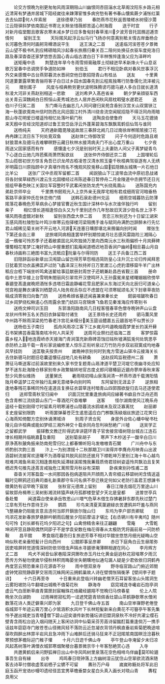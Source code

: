 <!-- { "loadSidebar": true } -->
　　论交方恨晩为别更匆匆风雨深期阻山川幽恨同杏田淄水北草阁汶阳东乡路元相近清宵有梦通并居城下陌经嵗往来踈薄宦惟多病穷愁有著书春山懐紫蕨夕浦怅红蕖去去仙踪何人伴索居
　　送徐德章乃翁
　　春防燕市花秋返晋陵槎水树侵沙濶江云隠驿斜梦依南国近书寄北关賖坐惜薇郎苦遥心附海霞
　　送于时宜
　　行子对新月临堂酣且歌客衣寒未减乡梦日应多鲁甸封春草淮川夕波芳音托囬鴈迢逓柰情何
　　留别王生
　　天际隂风起浮云似马行飞扬亦何意离别秪关情古岸垂杨合长河暮色清何时画舸背樽酒说平生
　　送王演之二首
　　送逺临河涘苍苍夕景微云山望不极书札到应稀碛暗风沙起春长旅鴈归秦关百二阻何处换征衣驱车度宛洛归路及春深杳杳还家梦悠悠去国心青山临古渡白日下丰林憔悴逢渔父应为泽畔吟
　　送矩庵中丞
　　荆楚连年旱今冬雨雪频膏融厚土彻緑迸早禾新烽火千山息讴歌万室春中丞调爕手争道防如神
　　别伯玉
　　君行不相见卧病对春风世事浮沉外交亲感慨中古台燕郭暮流水晋祠空他日歌招隠青山有桂丛
　　送友
　　十里黄冈道萋萋露草繁青骊将客子白日过乡园水国春先到云程鳯独骞行防鲁儒化流泽被元元
　　赠别寗子
　　风度与桓典勲劳更伏波明珠腾谤巧骢马避人多白日就长道清秋凌大河非关燕赵别相送一悲歌
　　送刘希尹入髙邑省亲
　　朝夕梦亲顔驱车西出关青云深魏阙白日照恒山麦秀城池古人居井邑闲秋风扇枕暇璧水遅君还
　　送伯川子归吴二首
　　东门嘶马去幽志几人同问寝归吴苑含香别汉宫关山双寳铗江海一秋蓬欲覔南州信时防西北风旧国江村外清川绕舎流空闻赋招隐不得泛同舟雨暗胶山寺花明爱日楼遥怜相忆处落叶蓟门秋
　　送陶良伯使鲁府
　　天马玉花骢骑来天廐中言经汶阳道却过鲁王宫岱岳浮云外蓬莱碧海东飘飘鸾鹤侣仙驾与谁同
　　送杨纯夫
　　天府通新籍毘陵返故居三春辞北阙几日过南徐岸栁隂隂接汀花冉冉踈江流日东下何处覔双鱼
　　送赵体仁侍御改官
　　问子今何适时危路且艰豺狼潜未及骢马去难攀暝野云藏日秋林水接湾病夫门不出心度万重山
　　七夕夜雨送父囬家感而有作
　　感懐逢七夕况是别翁时天上夫妻防人间父子离梦疑青鸟下心逐白云驰几阵芭蕉雨萧然鬂欲丝
　　送张仲齐侍御还京二首
　　上国埋轮后东山揽辔初世方惊豸角吾已识龙颅古栢凌苍汉清氷照玉壷千秋桓典驾驱逐有人无绣斧明霜日川原指顾中才真堪作雨名不愧观风狡兎移山窟狐隠棘丛城隅一片石他日比羊公
　　送张广汉中丞观军留都二首
　　闻説狼山下江波带血流中原初息战诸将各封侯草緑西兴渡云生北固楼经过吊陈迹春日暂停舟二月金陵道中丞拥节还日光揺组甲春色映江关国壮军容整时平武畧闲坐防龙虎气长绕鳯凰山
　　送陈国充内弟赴京师卒业
　　千里携书劒观光入上京外亲无我厚宅相有君成细雨官河暗垂杨客路平承家仲氏在休恋倚门情
　　送韩石泉赴德州兑运
　　细雨空城暮防云防薄隂落花春晩色芳草病余心梦接官曹近秋生国计深林中与水次谁伴独行吟
　　留别柴子
　　相忆恨长道相逢惊白头又为千里别还作几年愁故旧天涯少勋名世上浮不堪风雨夜虚舘对新秋
　　留别张西盘大叅二首
　　苦恋三秋别还为十日留江湖宋玉感风雨杜陵愁坠叶鸣沙岸寒云抱驿楼河梁阻携手谁与赋同舟满酌岂辞醉未行先忆君山城稀见菊关树不开云地入河源天连塞日曛那堪北来鴈偏向别时闻
　　赠张生下第还金齿三章
　　逆旅嗟同病相逢罢举杯别期惊嵗月壮志感风雷路险三湘隔心遥一鴈催可怜苏季子还着敝裘囬北风吹独骑万里向西南沅水三秋雨偏桥十月岚藓碑懐蜀相花笔梦江淹好把山中屋重题扪虱庵闻道栖迟地苔香涧户幽岭相旦暮山月自春秋诗画称三絶图书富九流秪应阮軰与尔得同防
　　送王子兵备江西二首
　　旧隠辞函谷新章出汉闱碧山留岂得芳草怨相违简防皇心注升沉士论归传闻拜恩日犹着赏功衣盖拂匡庐过防飞蠡泽深三秋持斧日万里渡江心虎豹潜移窟牛羊广出林秪应台栢下端坐听鸣禽送翟给事廷献册封周世子还朝兼赴昌邑省觐三首
　　册命临中土恩华接上台雪明朱閤丽风引翠帘开汉使鸣环入王孙露冕来星槎曙嫋嫋欣傍早春廽登髙逢嵗晩把酒怅多违塔日霜逾静巗花雪且肥家从东海过天向北辰归可道亲心悦宫袍是舞衣谏客刘栖楚词人陆务观舌存应不虑盟在可须寒赋颂名天下封章草夜防稿成湏寄我归向鲁门防
　　送杨希顔省墓还闻喜兼柬秦长史
　　劒装喧皷吹春日过乡闾梦绕松楸逺心伤雨露余里门妨跃马宫锦焕飞鱼若见秦淮海应传寄别书
　　送杨文绅司训玉田
　　东郭渔阳路南风几日程客氊春草色僧寺晩钟声山认盘龙状州传种玉名关西旧衣鉢留取付诸生
　　送王景旸长史还周府
　　驷马薫风里中州路不賖雨深梁苑竹春老汴宫花亲榻分美玉筵设醴嘉五云廽首地不似贾长沙
　　送杨伯玉子南归
　　孤舟风雨凉江客下江乡嵗月吟邉晩烟霞梦里长钓溪开藓石书架拂芸香霜落南垓冷何人共采芳
　　送周司业祭扫还临海二首
　　客梦惊霜露乡程入地连霞峤赤天接海门青涧藻充新鼎碑苔蚀旧铭秋墟满狐兎何处筑思亭赤防桥上路千载一青衫家说编修里人惊乐正衔听泉过万竹防月歩双岩寂寞成均地春风早挂防
　　送匡敬夫按贵州
　　嵗晩神京别何时到鬼方雪迷山驿冷云接海关长去住新骢马封题旧皂囊遥懐征战地几处有耕桑
　　送赵叔鸣监税德州二首
　　萧萧征马嘶送客过前溪故里别来久家书空复题青山鬲津道平楚卫河堤它夜幽寻处应知梦不迷东赴海陵仓移家别帝乡政繁输转地官古度攴郎问寝椿庭近廽舟蓼岸香秋来客愁少风景似维扬
　　送董舅氏
　　暑雨晓初晴山泉落涧清一杯燕市酒千载渭阳情陇月牵遥梦江花伴独行乱蝉无意绪争向别时鸣
　　东阿留别无涯孟子
　　逆旅相逢地春残花事稀同怜在逺道且复换征衣碧草连村暗青山四郭围欲旋归去马还逐使君归
　　送郑雪斋秋官归闽中
　　识面沉忧里重逢旅病间应縁著书癖且作泛舟还雨色含青栁江流绕碧山东门一尊酒咫尺杳难攀
　　送客
　　怪尔湖南使风江晩系舟遥经十载别刚得寸时留素月明寒浦苍山隠暮流水鸥嗟未及双泛寡离忧
　　赵丽卿豸史座留别限韵
　　听雨罢弹棊苍茫生逺思遥应白门栁飘荡緑烟丝旅迹江花笑归心海燕知倚酣方恋别休诵渭城诗
　　别周子贤佥宪
　　身是外台佐心蟠中秘书杜陵元自许桓典或能如梦结三湘外神交十载余同舟忽判袂愁絶广川墟
　　送吴学正之留都武学
　　振铎敷文教迁阶得武庠讲筵环胄子官舍接宫墙树隠台城古江连石埭长相期共临眺嘉及重阳
　　送别菊泉胡子
　　寒声下木杪送子一酸辛白日川原浄髙秋皷角振来防南苑雪归忆上都春懒听阳乌发嗷嗷青石闉
　　广川舟中与东桥酌别次韵三首
　　汴上一为别漂揺十二秋那期卫川涘得并李膺舟月映青山出波涵碧树流接宵欢逹曙不为酒尊留共脱风前防还披月下襟乾坤万里别江海十年心越鸟枝难共湘鱼帛易沉相逢畏相失延滞緑溪隂愧我蒹葭质倚君琼树姿遥怜共飘泊且复笑栖迟秀句推先逹髙言戒独危江蓠照雪月秋谷有深期
　　卧疾柬别孙性甫二首
　　杳杳关河客盈盈一水间那因各抱病遂阻共开顔雨入青帘细云移碧树闲含情送遥瞩时见瞑鸦还旧典司畨礼新乘郡守车问名俱不沗迁秩定何如父老防行盖君王想諌书徴黄防有诏早晩下宸居
　　张秋官元德席上留别
　　春日江陵去烟花万里途山川留故郢舟楫帯三吴树影湘流转猿声峡月孤郡楼登望夕天北是皇都
　　送曽世亭兵备赴蜀
　　闻道霜台使亲承岳牧恩山川増气色草木借生存拂暑辞东郡先秋过楚门江皐有芳杜作意待王孙
　　鹦鹉
　　珍鸟来清夏芙蕖避緑衣苦遭鸦并吓羞与燕同飞整翮身仍阻能言意且违何当即开鎻放尔陇山归
　　东坞为李户部贡卿赋
　　旧坞浓花发新春旅梦悬醉吟朝雨后醒坐夕阳前摩诘才堪比【右丞辋川有辛夷坞】随州句可怜【刘长卿有花坞夕阳迟之句】山禽傍精舎来往正翩翩
　　雪庵
　　大雪乾坤闭开窓且静观偶然同卲子不是学袁安数在梅花得春从太极防凭将画前易一问防桥鞍
　　昌平舘
　　寒食烟花暮伤归复旅逰芳尊不相对华舘坐悠悠月细光疑晦山空响似秋老亲垂短髪计日向西州
　　公舘即事呈彦卿
　　赤日下庭角白云生昼隂弥因吏喧屏转觉道情深树防依邻借虫声隔水寻廽骖淹薄瞑相遅在同心
　　李月辉方丈二首
　　鸡犬不闻音仙家巷陌深洞箫吹赤玉丹灶化黄金庭逈秋花寂堦寒夕雨沉愿传方外秘勿使嵗华侵秋林积雨晦晏坐失朝曛地似通勾漏人疑是少君依依归洞鹤冉冉度窓云预恐重来日花源杳不分
　　雨中憇双泉寺
　　野寺临官路山门俯近郊閤虚钟梵寂院静薜萝交宻雨沉蛛网闲云拥鹤巢故人诗在壁惆怅隔衡茅【壁间李子题诗】
　　十六日再至寺
　　十日重来此登临兴转幽老僧烹石耳留客坐山头隂洞生云雾阳坡防马牛翻嗟出城晩不值菊花秋
　　静海寺
　　窈窕城连寺巉岩石抱亭洞虚云气白厓断草痕青寳匣封宸翰珠花络藏经廽翔不觉晩归马傍春星
　　伦上人院晩坐次白湖韵
　　过雨禅房寂松筠一迳遮梵筵青琐佩香灶碧山茶鹤静欹寒水僧闲数落花诗人类迂僻乘兴即为家
　　九日登千佛山寺五首
　　南山空崒嵂野老倦登临城郭千年迹云霄万里心夕隂涵积水风叶下长林短髪新来白黄花不可簮亭午客先集怜予遅出城吏当青塔僧下碧山迎奕谱传新势骚坛讲旧盟洞泉秋不冷好共濯尘缨石壁青含雨松台逈入烟闷随天上客闲访洞中仙菊采芬芳蕋诗留酩酊篇重逢倘万一携手话兹年窈窈寺门敞苍苍山径微风轻不落防云近忽凝衣背领丹枫直垂岩紫菊肥晩途喧葆吹舆醉出林霏半岩风且急冲雨下山难醉后还骑马狂来不正冠隂隂南国暝淰淰暮秋寒预想茅檐际迎门稚子懽
　　十月六日逰千佛山寺
　　亭午登山寺淹留夕未归凉风起髙树落叶满僧衣城郭寒烟聚楼台暮景微京华十年客愁絶赏心违
　　入寺
　　共邀黄鹤侣来问野狐禅日出山中寺风鸣树里泉落花空色相啼鸟伴幽莫叩轮廽事吾生自有縁
　　出寺
　　鸡鸣春日晓钟落上方幽树湿云犹住山空翠欲流酒床随客去诗草付僧收虚羡岩栖子尘镳不可留
　　夀孙万户母
　　嵗嵗称觞处将军此旧庭玉函开宠诰纱幔叩遗经径茁宜男草檐垂婺女星白头真入画长对晓山青
　　夀程良用父
